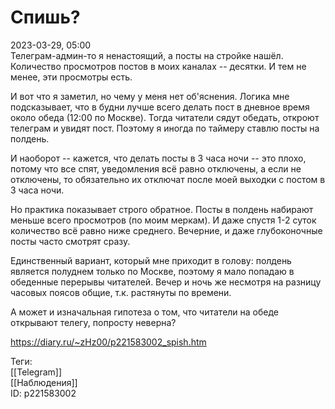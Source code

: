 Спишь?
=======

   
 2023-03-29, 05:00   
   Телеграм-админ-то я ненастоящий, а посты на стройке нашёл. Количество просмотров постов в моих каналах -- десятки. И тем не менее, эти просмотры есть.   
   
 И вот что я заметил, но чему у меня нет об'яснения. Логика мне подсказывает, что в будни лучше всего делать пост в дневное время около обеда (12:00 по Москве). Тогда читатели сядут обедать, откроют телеграм и увидят пост. Поэтому я иногда по таймеру ставлю посты на полдень.   
   
 И наоборот -- кажется, что делать посты в 3 часа ночи -- это плохо, потому что все спят, уведомления всё равно отключены, а если не отключены, то обязательно их отключат после моей выходки с постом в 3 часа ночи.   
   
 Но практика показывает строго обратное. Посты в полдень набирают меньше всего просмотров (по моим меркам). И даже спустя 1-2 суток количество всё равно ниже среднего. Вечерние, и даже глубоконочные посты часто смотрят сразу.   
   
 Единственный вариант, который мне приходит в голову: полдень является полуднем только по Москве, поэтому я мало попадаю в обеденные перерывы читателей. Вечер и ночь же несмотря на разницу часовых поясов общие, т.к. растянуты по времени.   
   
 А может и изначальная гипотеза о том, что читатели на обеде открывают телегу, попросту неверна?   
     
 <https://diary.ru/~zHz00/p221583002_spish.htm>   
   
 Теги:   
 [[Telegram]]   
 [[Наблюдения]]   
 ID: p221583002